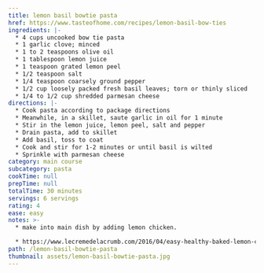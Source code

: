 ```yaml
---
title: lemon basil bowtie pasta
href: https://www.tasteofhome.com/recipes/lemon-basil-bow-ties
ingredients: |-
  * 4 cups uncooked bow tie pasta
  * 1 garlic clove; minced
  * 1 to 2 teaspoons olive oil
  * 1 tablespoon lemon juice
  * 1 teaspoon grated lemon peel
  * 1/2 teaspoon salt
  * 1/4 teaspoon coarsely ground pepper
  * 1/2 cup loosely packed fresh basil leaves; torn or thinly sliced
  * 1/4 to 1/2 cup shredded parmesan cheese
directions: |-
  * Cook pasta according to package directions
  * Meanwhile, in a skillet, saute garlic in oil for 1 minute
  * Stir in the lemon juice, lemon peel, salt and pepper
  * Drain pasta, add to skillet
  * Add basil, toss to coat
  * Cook and stir for 1-2 minutes or until basil is wilted
  * Sprinkle with parmesan cheese
category: main course
subcategory: pasta
cookTime: null
prepTime: null
totalTime: 30 minutes
servings: 6 servings
rating: 4
ease: easy
notes: >-
  * make into main dish by adding lemon chicken.

  * https://www.lecremedelacrumb.com/2016/04/easy-healthy-baked-lemon-chicken.html
path: /lemon-basil-bowtie-pasta
thumbnail: assets/lemon-basil-bowtie-pasta.jpg
---
```

